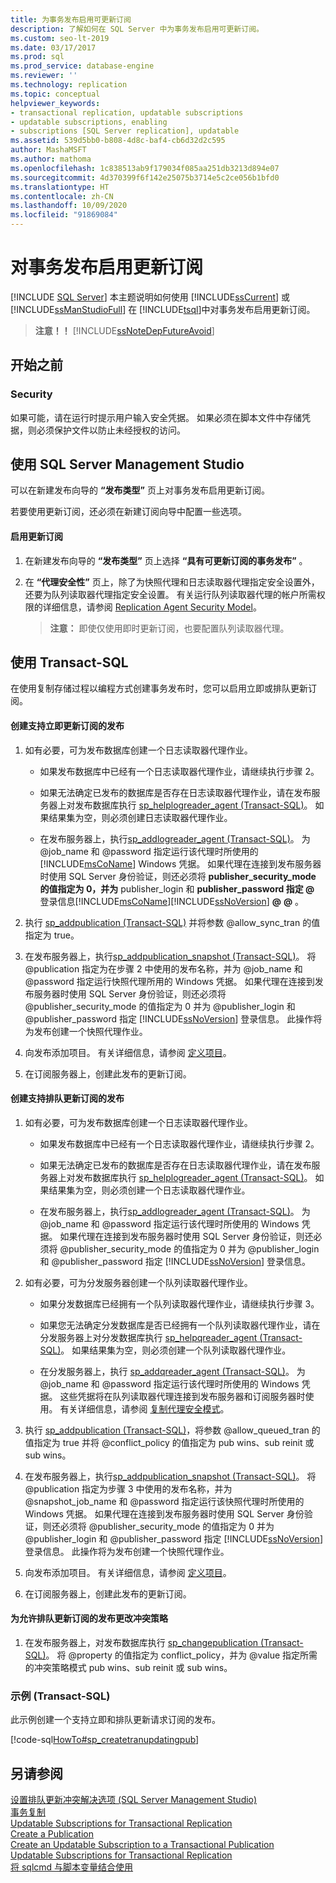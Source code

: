 ```yaml
---
title: 为事务发布启用可更新订阅
description: 了解如何在 SQL Server 中为事务发布启用可更新订阅。
ms.custom: seo-lt-2019
ms.date: 03/17/2017
ms.prod: sql
ms.prod_service: database-engine
ms.reviewer: ''
ms.technology: replication
ms.topic: conceptual
helpviewer_keywords:
- transactional replication, updatable subscriptions
- updatable subscriptions, enabling
- subscriptions [SQL Server replication], updatable
ms.assetid: 539d5bb0-b808-4d8c-baf4-cb6d32d2c595
author: MashaMSFT
ms.author: mathoma
ms.openlocfilehash: 1c838513ab9f179034f085aa251db3213d894e07
ms.sourcegitcommit: 4d370399f6f142e25075b3714e5c2ce056b1bfd0
ms.translationtype: HT
ms.contentlocale: zh-CN
ms.lasthandoff: 10/09/2020
ms.locfileid: "91869084"
---
```

# <a name="enable-updating-subscriptions-for-transactional-publications"></a>对事务发布启用更新订阅
[!INCLUDE [SQL Server](../../../includes/applies-to-version/sqlserver.md)]
  本主题说明如何使用 [!INCLUDE[ssCurrent](../../../includes/sscurrent-md.md)] 或 [!INCLUDE[ssManStudioFull](../../../includes/ssmanstudiofull-md.md)] 在 [!INCLUDE[tsql](../../../includes/tsql-md.md)]中对事务发布启用更新订阅。  
  
> **注意！！** [!INCLUDE[ssNoteDepFutureAvoid](../../../includes/ssnotedepfutureavoid-md.md)]  
  

##  <a name="before-you-begin"></a><a name="BeforeYouBegin"></a> 开始之前  
  
###  <a name="security"></a><a name="Security"></a> Security  
 如果可能，请在运行时提示用户输入安全凭据。 如果必须在脚本文件中存储凭据，则必须保护文件以防止未经授权的访问。  
  
##  <a name="using-sql-server-management-studio"></a><a name="SSMSProcedure"></a> 使用 SQL Server Management Studio  
 可以在新建发布向导的 **“发布类型”** 页上对事务发布启用更新订阅。  
  
 若要使用更新订阅，还必须在新建订阅向导中配置一些选项。  
  
#### <a name="to-enable-updating-subscriptions"></a>启用更新订阅  
  
1.  在新建发布向导的 **“发布类型”** 页上选择 **“具有可更新订阅的事务发布”** 。  
  
2.  在 **“代理安全性”** 页上，除了为快照代理和日志读取器代理指定安全设置外，还要为队列读取器代理指定安全设置。 有关运行队列读取器代理的帐户所需权限的详细信息，请参阅 [Replication Agent Security Model](../../../relational-databases/replication/security/replication-agent-security-model.md)。  

    > **注意：** 即使仅使用即时更新订阅，也要配置队列读取器代理。  
  
##  <a name="using-transact-sql"></a><a name="TsqlProcedure"></a> 使用 Transact-SQL  
 在使用复制存储过程以编程方式创建事务发布时，您可以启用立即或排队更新订阅。  
  
#### <a name="to-create-a-publication-that-supports-immediate-updating-subscriptions"></a>创建支持立即更新订阅的发布  
  
1.  如有必要，可为发布数据库创建一个日志读取器代理作业。  
  
    -   如果发布数据库中已经有一个日志读取器代理作业，请继续执行步骤 2。  
  
    -   如果无法确定已发布的数据库是否存在日志读取器代理作业，请在发布服务器上对发布数据库执行 [sp_helplogreader_agent &#40;Transact-SQL&#41;](../../../relational-databases/system-stored-procedures/sp-helplogreader-agent-transact-sql.md)。 如果结果集为空，则必须创建日志读取器代理作业。  
  
    -   在发布服务器上，执行[sp_addlogreader_agent &#40;Transact-SQL&#41;](../../../relational-databases/system-stored-procedures/sp-addlogreader-agent-transact-sql.md)。 为 \@job_name 和 \@password 指定运行该代理时所使用的 [!INCLUDE[msCoName](../../../includes/msconame-md.md)] Windows 凭据。 如果代理在连接到发布服务器时使用 SQL Server 身份验证，则还必须将 **publisher_security_mode 的值指定为 0，并为** publisher_login 和 **publisher_password 指定 \@**  登录信息[!INCLUDE[msCoName](../../../includes/msconame-md.md)][!INCLUDE[ssNoVersion](../../../includes/ssnoversion-md.md)] **\@** **\@** 。  
  
2.  执行 [sp_addpublication &#40;Transact-SQL&#41;](../../../relational-databases/system-stored-procedures/sp-addpublication-transact-sql.md) 并将参数 \@allow_sync_tran 的值指定为 true。  
  
3.  在发布服务器上，执行[sp_addpublication_snapshot &#40;Transact-SQL&#41;](../../../relational-databases/system-stored-procedures/sp-addpublication-snapshot-transact-sql.md)。 将 \@publication 指定为在步骤 2 中使用的发布名称，并为 \@job_name 和 \@password 指定运行快照代理所用的 Windows 凭据。 如果代理在连接到发布服务器时使用 SQL Server 身份验证，则还必须将 \@publisher_security_mode 的值指定为 0 并为 \@publisher_login 和 \@publisher_password 指定 [!INCLUDE[ssNoVersion](../../../includes/ssnoversion-md.md)] 登录信息。 此操作将为发布创建一个快照代理作业。  
  
4.  向发布添加项目。 有关详细信息，请参阅 [定义项目](../../../relational-databases/replication/publish/define-an-article.md)。  
  
5.  在订阅服务器上，创建此发布的更新订阅。   
  
#### <a name="to-create-a-publication-that-supports-queued-updating-subscriptions"></a>创建支持排队更新订阅的发布  
  
1.  如有必要，可为发布数据库创建一个日志读取器代理作业。  
  
    -   如果发布数据库中已经有一个日志读取器代理作业，请继续执行步骤 2。  
  
    -   如果无法确定已发布的数据库是否存在日志读取器代理作业，请在发布服务器上对发布数据库执行 [sp_helplogreader_agent &#40;Transact-SQL&#41;](../../../relational-databases/system-stored-procedures/sp-helplogreader-agent-transact-sql.md)。 如果结果集为空，则必须创建一个日志读取器代理作业。  
  
    -   在发布服务器上，执行[sp_addlogreader_agent &#40;Transact-SQL&#41;](../../../relational-databases/system-stored-procedures/sp-addlogreader-agent-transact-sql.md)。 为 \@job_name 和 \@password 指定运行该代理时所使用的 Windows 凭据。 如果代理在连接到发布服务器时使用 SQL Server 身份验证，则还必须将 \@publisher_security_mode 的值指定为 0 并为 \@publisher_login 和 \@publisher_password 指定 [!INCLUDE[ssNoVersion](../../../includes/ssnoversion-md.md)] 登录信息。  
  
2.  如有必要，可为分发服务器创建一个队列读取器代理作业。  
  
    -   如果分发数据库已经拥有一个队列读取器代理作业，请继续执行步骤 3。  
  
    -   如果您无法确定分发数据库是否已经拥有一个队列读取器代理作业，请在分发服务器上对分发数据库执行 [sp_helpqreader_agent &#40;Transact-SQL&#41;](../../../relational-databases/system-stored-procedures/sp-helpqreader-agent-transact-sql.md)。 如果结果集为空，则必须创建一个队列读取器代理作业。  
  
    -   在分发服务器上，执行 [sp_addqreader_agent &#40;Transact-SQL&#41;](../../../relational-databases/system-stored-procedures/sp-addqreader-agent-transact-sql.md)。 为 \@job_name 和 \@password 指定运行该代理时所使用的 Windows 凭据。 这些凭据将在队列读取器代理连接到发布服务器和订阅服务器时使用。 有关详细信息，请参阅 [复制代理安全模式](../../../relational-databases/replication/security/replication-agent-security-model.md)。  
  
3.  执行 [sp_addpublication &#40;Transact-SQL&#41;](../../../relational-databases/system-stored-procedures/sp-addpublication-transact-sql.md)，将参数 \@allow_queued_tran 的值指定为 true 并将 \@conflict_policy 的值指定为 pub wins、sub reinit 或 sub wins。  
  
4.  在发布服务器上，执行[sp_addpublication_snapshot (Transact-SQL)](../../../relational-databases/system-stored-procedures/sp-addpublication-snapshot-transact-sql.md)。 将 \@publication 指定为步骤 3 中使用的发布名称，并为 \@snapshot_job_name 和 \@password 指定运行该快照代理时所使用的 Windows 凭据。 如果代理在连接到发布服务器时使用 SQL Server 身份验证，则还必须将 \@publisher_security_mode 的值指定为 0 并为 \@publisher_login 和 \@publisher_password 指定 [!INCLUDE[ssNoVersion](../../../includes/ssnoversion-md.md)] 登录信息。 此操作将为发布创建一个快照代理作业。  
  
5.  向发布添加项目。 有关详细信息，请参阅 [定义项目](../../../relational-databases/replication/publish/define-an-article.md)。  
  
6.  在订阅服务器上，创建此发布的更新订阅。  
  
#### <a name="to-change-the-conflict-policy-for-a-publication-that-allows-queued-updating-subscriptions"></a>为允许排队更新订阅的发布更改冲突策略  
  
1.  在发布服务器上，对发布数据库执行 [sp_changepublication &#40;Transact-SQL&#41;](../../../relational-databases/system-stored-procedures/sp-changepublication-transact-sql.md)。 将 \@property 的值指定为 conflict_policy，并为 \@value 指定所需的冲突策略模式 pub wins、sub reinit 或 sub wins。  
  
###  <a name="example-transact-sql"></a><a name="TsqlExample"></a> 示例 (Transact-SQL)  
 此示例创建一个支持立即和排队更新请求订阅的发布。  
  
 [!code-sql[HowTo#sp_createtranupdatingpub](../../../relational-databases/replication/codesnippet/tsql/enable-updating-subscrip_1.sql)]  
  
## <a name="see-also"></a>另请参阅  
 [设置排队更新冲突解决选项 &#40;SQL Server Management Studio&#41;](../../../relational-databases/replication/publish/create-an-updatable-subscription-to-a-transactional-publication.md)   
 [事务复制](../../../relational-databases/replication/transactional/transactional-replication.md)   
 [Updatable Subscriptions for Transactional Replication](../../../relational-databases/replication/transactional/updatable-subscriptions-for-transactional-replication.md)   
 [Create a Publication](../../../relational-databases/replication/publish/create-a-publication.md)   
 [Create an Updatable Subscription to a Transactional Publication](create-an-updatable-subscription-to-a-transactional-publication.md)   
 [Updatable Subscriptions for Transactional Replication](../../../relational-databases/replication/transactional/updatable-subscriptions-for-transactional-replication.md)   
 [将 sqlcmd 与脚本变量结合使用](../../../ssms/scripting/sqlcmd-use-with-scripting-variables.md)  
  
